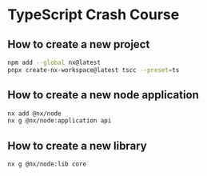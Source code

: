 # TypeScript Crash Course

## How to create a new project

```bash
npm add --global nx@latest
pnpx create-nx-workspace@latest tscc --preset=ts
```

## How to create a new node application

```bash
nx add @nx/node
nx g @nx/node:application api
```

## How to create a new library

```bash
nx g @nx/node:lib core
```
